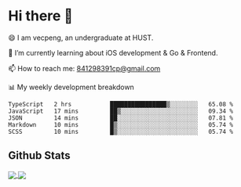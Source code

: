 
# Hi there 👋
😄 I am vecpeng, an undergraduate at HUST.

🌱 I’m currently learning about iOS development & Go & Frontend.

📫 How to reach me: 841298391cp@gmail.com

📊 My weekly development breakdown
<!--START_SECTION:waka-->

```text
TypeScript   2 hrs           ████████████████▒░░░░░░░░   65.08 %
JavaScript   17 mins         ██▒░░░░░░░░░░░░░░░░░░░░░░   09.34 %
JSON         14 mins         ██░░░░░░░░░░░░░░░░░░░░░░░   07.81 %
Markdown     10 mins         █▒░░░░░░░░░░░░░░░░░░░░░░░   05.74 %
SCSS         10 mins         █▒░░░░░░░░░░░░░░░░░░░░░░░   05.74 %
```

<!--END_SECTION:waka-->

## Github Stats
<a href="https://github.com/anuraghazra/github-readme-stats">
  <img align="center" src="https://github-readme-stats.vercel.app/api?username=vecpeng&count_private=true&hide=stars" />
</a>
<a href="https://github.com/anuraghazra/convoychat">
  <img align="center" src="https://github-readme-stats.vercel.app/api/top-langs/?username=vecpeng&layout=compact" />
</a>
